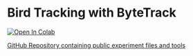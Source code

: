 # Bird Tracking with ByteTrack


[![Open In Colab](https://colab.research.google.com/assets/colab-badge.svg)](https://colab.research.google.com/drive/1bDilg4cmXFa8HCKHbsZ_p16p0vrhLyu0?usp=sharing)


[GitHub Repository containing public experiment files and tools](https://github.com/szazo/bird-tracking-bytetrack)

